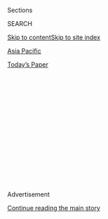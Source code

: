 <div id="app">

<div>

<div>

<div>

<div class="NYTAppHideMasthead css-1q2w90k e1suatyy0">

<div class="section css-ui9rw0 e1suatyy2">

<div class="css-eph4ug er09x8g0">

<div class="css-6n7j50">

</div>

<span class="css-1dv1kvn">Sections</span>

<div class="css-10488qs">

<span class="css-1dv1kvn">SEARCH</span>

</div>

[Skip to content](#site-content)[Skip to site index](#site-index)

</div>

<div id="masthead-section-label" class="css-1wr3we4 eaxe0e00">

[Asia
Pacific](https://www.nytimes3xbfgragh.onion/section/world/asia)

</div>

<div class="css-10698na e1huz5gh0">

</div>

</div>

<div id="masthead-bar-one" class="section hasLinks css-15hmgas e1csuq9d3">

<div class="css-uqyvli e1csuq9d0">

</div>

<div class="css-1uqjmks e1csuq9d1">

</div>

<div class="css-9e9ivx">

[](https://myaccount.nytimes3xbfgragh.onion/auth/login?response_type=cookie&client_id=vi)

</div>

<div class="css-1bvtpon e1csuq9d2">

[Today’s
Paper](https://www.nytimes3xbfgragh.onion/section/todayspaper)

</div>

</div>

</div>

</div>

<div data-aria-hidden="false">

<div id="site-content" data-role="main">

<div>

<div class="css-1aor85t" style="opacity:0.000000001;z-index:-1;visibility:hidden">

<div class="css-1hqnpie">

<div class="css-epjblv">

<span class="css-17xtcya">[Asia
Pacific](/section/world/asia)</span><span class="css-x15j1o">|</span><span class="css-fwqvlz">In
Hong Kong, Arrests and Fear Mark First Day of New Security
Law</span>

</div>

<div class="css-k008qs">

<div class="css-1iwv8en">

<span class="css-18z7m18"></span>

<div>

</div>

</div>

<span class="css-1n6z4y">https://nyti.ms/3geOHzt</span>

<div class="css-1705lsu">

<div class="css-4xjgmj">

<div class="css-4skfbu" data-role="toolbar" data-aria-label="Social Media Share buttons, Save button, and Comments Panel with current comment count" data-testid="share-tools">

  - 
  - 
  - 
  - 
    
    <div class="css-6n7j50">
    
    </div>

  - 
  - 

</div>

</div>

</div>

</div>

</div>

</div>

<div id="NYT_TOP_BANNER_REGION" class="css-13pd83m">

</div>

<div id="top-wrapper" class="css-1sy8kpn">

<div id="top-slug" class="css-l9onyx">

Advertisement

</div>

[Continue reading the main
story](#after-top)

<div class="ad top-wrapper" style="text-align:center;height:100%;display:block;min-height:250px">

<div id="top" class="place-ad" data-position="top" data-size-key="top">

</div>

</div>

<div id="after-top">

</div>

</div>

<div>

<div id="sponsor-wrapper" class="css-1hyfx7x">

<div id="sponsor-slug" class="css-19vbshk">

Supported by

</div>

[Continue reading the main
story](#after-sponsor)

<div id="sponsor" class="ad sponsor-wrapper" style="text-align:center;height:100%;display:block">

</div>

<div id="after-sponsor">

</div>

</div>

<div class="css-186x18t">

</div>

<div class="css-1vkm6nb ehdk2mb0">

# In Hong Kong, Arrests and Fear Mark First Day of New Security Law

</div>

Protesters deleted social media accounts, as formerly allowed speech
suddenly became a potential crime. The chill over the city has
booksellers, professors and nonprofits questioning their future.

![<span class="css-16f3y1r e13ogyst0">Hong Kong police invoked Beijing’s
new security law for the first time to arrest protesters on the
anniversary of the city’s handover to
China.</span><span class="css-cch8ym"><span class="css-1dv1kvn">Credit</span><span class="css-cnj6d5 e1z0qqy90" itemprop="copyrightHolder"><span class="css-1ly73wi e1tej78p0">Credit...</span><span>Lam
Yik Fei for The New York
Times</span></span></span>](https://static01.graylady3jvrrxbe.onion/images/2020/07/01/world/01hk-chill-top/01hk-chill-top-videoSixteenByNine3000.jpg)

<div class="css-18e8msd">

<div class="css-pdw9fk epjyd6m0">

<div class="css-1txwxcy ey68jwv0" data-aria-hidden="true">

[![Vivian
Wang](https://static01.graylady3jvrrxbe.onion/images/2018/06/14/multimedia/author-vivian-wang/author-vivian-wang-thumbLarge-v2.png
"Vivian Wang")](https://www.nytimes3xbfgragh.onion/by/vivian-wang)[![Alexandra
Stevenson](https://static01.graylady3jvrrxbe.onion/images/2018/02/20/multimedia/author-alexandra-stevenson/author-alexandra-stevenson-thumbLarge.jpg
"Alexandra Stevenson")](https://www.nytimes3xbfgragh.onion/by/alexandra-stevenson)

</div>

<div class="css-1baulvz">

By [<span class="css-1baulvz" itemprop="name">Vivian
Wang</span>](https://www.nytimes3xbfgragh.onion/by/vivian-wang) and
[<span class="css-1baulvz last-byline" itemprop="name">Alexandra
Stevenson</span>](https://www.nytimes3xbfgragh.onion/by/alexandra-stevenson)

</div>

</div>

  - 
    
    <div class="css-ld3wwf e16638kd2">
    
    Published July 1, 2020Updated July 13,
    2020
    
    </div>

  - 
    
    <div class="css-4xjgmj">
    
    <div class="css-pvvomx" data-role="toolbar" data-aria-label="Social Media Share buttons, Save button, and Comments Panel with current comment count" data-testid="share-tools">
    
      - 
      - 
      - 
      - 
        
        <div class="css-6n7j50">
        
        </div>
    
      - 
      - 
    
    </div>
    
    </div>

</div>

<div class="css-mdjrty">

[阅读简体中文版](https://cn.nytimes3xbfgragh.onion/china/20200702/hong-kong-security-law-china/ "Read in Simplified Chinese")[閱讀繁體中文版](https://cn.nytimes3xbfgragh.onion/china/20200702/hong-kong-security-law-china/zh-han "Read in Traditional Chinese")

</div>

</div>

<div class="section meteredContent css-1r7ky0e" name="articleBody" itemprop="articleBody">

<div class="css-1fanzo5 StoryBodyCompanionColumn">

<div class="css-53u6y8">

HONG KONG — The [Hong
Kong](https://www.nytimes3xbfgragh.onion/2020/07/20/world/asia/hong-kong-coronavirus.html)
police moved swiftly on Wednesday to enforce China’s new national
security rules with the first arrests under the law, as the city
immediately felt the chilling effect of Beijing’s offensive to quash
dissent in the semiautonomous territory.

The law was proving effective in tamping down the anti-government
demonstrations that have wracked Hong Kong for more than a year. On
Wednesday, the anniversary of Hong Kong’s return to Chinese control —
usually observed by huge pro-democracy marches — a scattered crowd of
thousands protested, only to be corralled by the police and risk arrest
for crimes that did not exist a day earlier.

Deploying pepper spray and water cannons to force
[protesters](https://www.nytimes3xbfgragh.onion/2020/07/13/world/asia/hong-kong-elections-security.html)
off the streets, the police arrested about 370 people, including 10 over
new offenses created by the [security
law](https://www.nytimes3xbfgragh.onion/2020/07/13/world/asia/hong-kong-elections-security.html)
that takes aim at political activity challenging Beijing. One of the 10
was a 15-year-old girl waving a Hong Kong independence flag, the police
said.

</div>

</div>

<div class="css-1fanzo5 StoryBodyCompanionColumn">

<div class="css-53u6y8">

Far-reaching and punitive, the law threatens the freewheeling cultural
scene and civil society that make the fabric of life in Hong Kong so
distinct from the rest of China. While officials insist that the law
will affect only a small group of offenders, many fear the government
could use the law’s expansive definitions to target a wide array of
people and organizations, prompting many to take defensive action.

</div>

</div>

<div>

</div>

<div class="css-1fanzo5 StoryBodyCompanionColumn">

<div class="css-53u6y8">

A museum that commemorates the 1989 Tiananmen Square massacre is rushing
to digitize its archives, afraid its artifacts could be seized.
Booksellers are nervously eyeing customers, worried they could be
government spies. Writers have asked a news site to delete more than 100
articles, anxious that old posts could be used against them.

“You can say this law is just targeting protesters and anti-Chinese
politicians, but it could be anyone,” said Isabella Ng, a professor at
the Education University of Hong Kong who founded a
[charity](https://www.facebookcorewwwi.onion/HKSASR/?ref=page_internal)
that helps refugees in the city.

</div>

</div>

<div class="css-79elbk" data-testid="photoviewer-wrapper">

<div class="css-z3e15g" data-testid="photoviewer-wrapper-hidden">

</div>

<div class="css-1a48zt4 ehw59r15" data-testid="photoviewer-children">

![<span class="css-16f3y1r e13ogyst0" data-aria-hidden="true">Protesters
marched in the Causeway Bay neighborhood on Wednesday, the anniversary
of Hong Kong’s return to Chinese
control.</span><span class="css-cnj6d5 e1z0qqy90" itemprop="copyrightHolder"><span class="css-1ly73wi e1tej78p0">Credit...</span><span>Lam
Yik Fei for The New York
Times</span></span>](https://static01.graylady3jvrrxbe.onion/images/2020/07/01/world/01hk-chill-2sub/merlin_174102576_2866f9aa-737c-4f4b-924e-c261b634d254-articleLarge.jpg?quality=75&auto=webp&disable=upscale)

</div>

</div>

<div class="css-1fanzo5 StoryBodyCompanionColumn">

<div class="css-53u6y8">

“Where is the line to draw?” said Professor Ng, who worries that her
charity could one day come under scrutiny. “Everything becomes very
uncertain.”

</div>

</div>

<div class="css-1fanzo5 StoryBodyCompanionColumn">

<div class="css-53u6y8">

[The law](http://www.xinhuanet.com/2020-06/30/c_1126179649.htm), which
went into effect as soon as it was released Tuesday night, confirmed
many residents’ fears that a range of actions that they had previously
engaged in had become hazardous. Though the law specifically bans
subversion, sedition, terrorism and collusion, its definitions of those
crimes could be interpreted broadly to include various forms of speech
or organizing.

Lobbying foreign governments or publishing anti-Beijing viewpoints could
be punished by life imprisonment in serious cases. So could saying
anything seen as undermining the ruling Communist Party’s authority. In
the mainland, the party has [virtually
eliminated](https://www.nytimes3xbfgragh.onion/2019/07/12/world/asia/china-journalists-crackdown.html)
independent journalism and imposed [onerous
restrictions](https://www.nytimes3xbfgragh.onion/2016/04/29/world/asia/china-foreign-ngo-law.html)
on nongovernmental organizations.

Citing the new law and other factors, the Trump administration is
[rolling back Hong Kong’s trade
privileges](https://www.nytimes3xbfgragh.onion/2020/05/29/us/politics/trump-hong-kong-china-WHO.html)
with the United States.

“Free Hong Kong was one of the world’s most stable, prosperous and
dynamic cities,” Secretary of State Mike Pompeo said at a news
conference on Wednesday. “Now it’ll be just another Communist-run city
where its people will be subject to the party elite’s whims.”

</div>

</div>

<div class="css-cfo9c3">

</div>

<div class="css-1fanzo5 StoryBodyCompanionColumn">

<div class="css-53u6y8">

Even before the law was passed, activists, journalists, bookshop owners
and professors said they had begun second-guessing any speech that could
be labeled political. The human rights group Amnesty International said
it had drawn up a contingency plan.

Many Hong Kongers have expressed interest in emigration, a task that
[Britain has promised to make
easier](https://www.nytimes3xbfgragh.onion/2020/06/03/world/europe/boris-johnson-uk-hong-kong-china.html).
The British foreign secretary, Dominic Raab, said on Wednesday that some
Hong Kong residents would be allowed to live in Britain for five years —
up from six months previously — and then apply for citizenship.

</div>

</div>

<div class="css-1fanzo5 StoryBodyCompanionColumn">

<div class="css-53u6y8">

A former British colony, Hong Kong was promised a high degree of
autonomy when it returned to Chinese control in 1997. It found success
as a bridge between the mainland and the rest of the world, [serving as
a
haven](https://www.nytimes3xbfgragh.onion/2019/06/18/world/asia/hong-kong-extradition-bill-china.html)
for Chinese dissidents and a base for academics, journalists and
researchers to chronicle, unfettered, the country’s modernization.

But reminders of Chinese control were never far away. The [abductions of
five Hong Kong
booksellers](https://www.nytimes3xbfgragh.onion/2018/04/03/magazine/the-case-of-hong-kongs-missing-booksellers.html)
in 2015 by the mainland authorities rattled others who had openly
marketed salacious Chinese political thrillers or modern historical
volumes. Though Hong Kong was long a sanctuary for books banned in the
mainland, tighter border checks have recently choked the flow of books
between Hong Kong and the mainland.

Now the security push has accelerated panic and a sense of foreboding.

“If you haven’t tasted what tyranny is, be prepared, because tyranny is
not comfortable,” said Bao Pu, the founder of New Century Press, one of
the city’s [few surviving independent
publishers](https://www.nytimes3xbfgragh.onion/2019/06/04/books/hong-kong-publishing-tiananmen.html).

</div>

</div>

<div class="css-79elbk" data-testid="photoviewer-wrapper">

<div class="css-z3e15g" data-testid="photoviewer-wrapper-hidden">

</div>

<div class="css-1a48zt4 ehw59r15" data-testid="photoviewer-children">

<div class="css-1xdhyk6 erfvjey0">

<span class="css-1ly73wi e1tej78p0">Image</span>

<div class="css-zjzyr8">

<div data-testid="lazyimage-container" style="height:257.77777777777777px">

</div>

</div>

</div>

<span class="css-16f3y1r e13ogyst0" data-aria-hidden="true">Bao Pu
founded New Century Press, a Hong Kong publisher that has resisted
censorship efforts by
Beijing. </span><span class="css-cnj6d5 e1z0qqy90" itemprop="copyrightHolder"><span class="css-1ly73wi e1tej78p0">Credit...</span><span>Lam
Yik Fei for The New York Times</span></span>

</div>

</div>

<div class="css-1fanzo5 StoryBodyCompanionColumn">

<div class="css-53u6y8">

Albert Wan, the co-owner of Bleak House Books, an independent bookstore,
said that he closely tracked all his book shipments, regardless of
whether they could be considered political, watching for any sign of
delay.

He said that he had also grown wary of unfamiliar customers, and tries
to decide if they are browsing for books or seemingly “building a
profile” of him and his employees.

“We are being paranoid,” Mr. Wan said. “I don’t know how else to put
it.”

For those who built their lives and livelihoods around Hong Kong’s
unique freedoms, the security law has forced them to balance two
seemingly irreconcilable goals: preserving their own safety, without
giving in to fear.

</div>

</div>

<div class="css-1fanzo5 StoryBodyCompanionColumn">

<div class="css-53u6y8">

The June 4 Museum, which chronicles Beijing’s [bloody military
crackdown](https://www.nytimes3xbfgragh.onion/2019/06/03/world/asia/tiananmen-massacre-anniversary-archive.html)
on student protesters in 1989, has not made plans to move its artifacts
overseas for safekeeping. The Chinese government has tried to quash any
memory of the massacre, so to hide the archives would be to admit
premature defeat, said Lee Cheuk-yan, of the Hong Kong Alliance in
Support of Patriotic Democratic Movements in China, which runs the
museum.

But reality has also forced the alliance to start an [online
fund-raiser](https://www.kickstarter.com/projects/64museum/june-4th-museum-of-memory-and-human-rights?ref=discovery&term=%E5%85%AD%E5%9B%9B)
in support of digitizing the museum’s archives, which include video
footage of the protests and letters that protesters wrote to their
families.

“We of course are racing with time,” Mr. Lee
said.

</div>

</div>

<div class="css-79elbk" data-testid="photoviewer-wrapper">

<div class="css-z3e15g" data-testid="photoviewer-wrapper-hidden">

</div>

<div class="css-1a48zt4 ehw59r15" data-testid="photoviewer-children">

<div class="css-1xdhyk6 erfvjey0">

<span class="css-1ly73wi e1tej78p0">Image</span>

<div class="css-zjzyr8">

<div data-testid="lazyimage-container" style="height:257.77777777777777px">

</div>

</div>

</div>

<span class="css-16f3y1r e13ogyst0" data-aria-hidden="true">Lee
Cheuk-yan at the June 4 Museum in May. He said hiding its archives would
amount to admitting premature
defeat.</span><span class="css-cnj6d5 e1z0qqy90" itemprop="copyrightHolder"><span class="css-1ly73wi e1tej78p0">Credit...</span><span>Lam
Yik Fei for The New York Times</span></span>

</div>

</div>

<div class="css-1fanzo5 StoryBodyCompanionColumn">

<div class="css-53u6y8">

The chill is not limited to local groups. Large international
organizations are also evaluating their future in the city. The new law
specifically said that the government would “strengthen the management”
of foreign nongovernmental organizations and news agencies.

“The rule of law is going to come under very severe stress in Hong
Kong,” said Nicholas Bequelin, the director for Amnesty’s East and
Southeast Asia operations.

Concerns about the security law’s reach have also forced many writers
and protesters to scrutinize their digital footprints for anything that
might now be deemed subversive. Activists deleted their accounts on
Twitter and on Telegram, a messaging app popular with protesters.

In recent weeks, around a dozen writers asked the editors of InMedia HK,
a site that posts articles **** supporting democracy, to take down some
or all of their archives, said Betty Lau, the site’s editor. Editors
deleted more than 100 articles, Ms. Lau said.

</div>

</div>

<div class="css-1fanzo5 StoryBodyCompanionColumn">

<div class="css-53u6y8">

Hong Kong’s reputation for press freedom has long stood in contrast with
the mainland’s censorship regime and routine harassment of journalists.
But the new security law has thrown the future of the city’s lively news
media into
question.

</div>

</div>

<div class="css-79elbk" data-testid="photoviewer-wrapper">

<div class="css-z3e15g" data-testid="photoviewer-wrapper-hidden">

</div>

<div class="css-1a48zt4 ehw59r15" data-testid="photoviewer-children">

<div class="css-1xdhyk6 erfvjey0">

<span class="css-1ly73wi e1tej78p0">Image</span>

<div class="css-zjzyr8">

<div data-testid="lazyimage-container" style="height:257.77777777777777px">

</div>

</div>

</div>

<span class="css-16f3y1r e13ogyst0" data-aria-hidden="true">One Hong
Kong police officer pointed a pepper ball gun while another made an
arrest at a protest on
Wednesday.</span><span class="css-cnj6d5 e1z0qqy90" itemprop="copyrightHolder"><span class="css-1ly73wi e1tej78p0">Credit...</span><span>Lam
Yik Fei for The New York Times</span></span>

</div>

</div>

<div class="css-1fanzo5 StoryBodyCompanionColumn">

<div class="css-53u6y8">

The Hong Kong News Executives Association, a group representing the top
editors of the city’s major news outlets, [expressed
concern](https://www.scmp.com/news/hong-kong/law-and-crime/article/3090787/hong-kong-national-security-law-citys-media-bosses)
about the far-reaching impact of the security law ahead of its release.
The Foreign Correspondents’ Club urged the government last week to
guarantee that the authorities would not seek to interfere with the work
of reporters. The government has not responded, but officials have
sought to reassure the public that the city’s civil liberties will be
protected.

During a recent end-of-semester meeting at Hong Kong University’s
Journalism and Media Studies Center, staff members wondered aloud where
the red line would be and whether certain topics would be off limits,
said the center’s director, Keith Richburg.

“I’d be lying if I said I don’t think twice about posting something on
Twitter before pushing the button,” said Mr. Richburg, a former foreign
correspondent with The Washington Post.

One of the starkest indicators that the national security law was
already having its intended effect came on Tuesday, directly after
lawmakers in Beijing unanimously approved it.

[Joshua
Wong](https://www.nytimes3xbfgragh.onion/2014/10/02/world/asia/hong-kong-china-democracy-protests-students.html),
the 23-year-old who is perhaps Hong Kong’s best-known activist,
announced on social media that he would withdraw from Demosisto, the
youth political group that he founded in 2016, citing fears for his
safety. Demosisto, which has called for greater autonomy for Hong Kong,
was for many the face of the protest movement’s future.

</div>

</div>

<div class="css-1fanzo5 StoryBodyCompanionColumn">

<div class="css-53u6y8">

Soon after, three other leading members of Demosisto also resigned. A
few hours later, the group announced it was disbanding altogether.

In a note explaining his decision, Mr. Wong wrote, “Nobody can be sure
of their tomorrow.”

The crowds of protesters were small on Wednesday, relative to the
hundreds of thousands that regularly took to the streets last year. But
swarms of riot officers quickly surrounded them.

For some protesters, it’s a fight they are willing to continue, even if
it means going up against Beijing. “We have to show the people of Hong
Kong that we cannot be afraid or deterred by the national security law,”
said Avery Ng, a leader of the League of Social Democrats, a political
party. “We are taking a certain level of risk, being that one of our
demands is the end of one-party
dictatorship.”

</div>

</div>

<div class="css-79elbk" data-testid="photoviewer-wrapper">

<div class="css-z3e15g" data-testid="photoviewer-wrapper-hidden">

</div>

<div class="css-1a48zt4 ehw59r15" data-testid="photoviewer-children">

<div class="css-1xdhyk6 erfvjey0">

<span class="css-1ly73wi e1tej78p0">Image</span>

<div class="css-zjzyr8">

<div data-testid="lazyimage-container" style="height:257.77777777777777px">

</div>

</div>

</div>

<span class="css-16f3y1r e13ogyst0" data-aria-hidden="true">“Lady
Liberty Hong Kong,” a statue modeled on a woman who was hit in the eye
at a protest, on display at an exhibition in
May.</span><span class="css-cnj6d5 e1z0qqy90" itemprop="copyrightHolder"><span class="css-1ly73wi e1tej78p0">Credit...</span><span>Lam
Yik Fei for The New York Times</span></span>

</div>

</div>

<div class="css-1fanzo5 StoryBodyCompanionColumn">

<div class="css-53u6y8">

Austin Ramzy, Elaine Yu and Tiffany May contributed reporting. Bella
Huang contributed research.

</div>

</div>

<div>

</div>

</div>

<div>

</div>

<div>

</div>

<div>

</div>

<div>

<div id="bottom-wrapper" class="css-1ede5it">

<div id="bottom-slug" class="css-l9onyx">

Advertisement

</div>

[Continue reading the main
story](#after-bottom)

<div id="bottom" class="ad bottom-wrapper" style="text-align:center;height:100%;display:block;min-height:90px">

</div>

<div id="after-bottom">

</div>

</div>

</div>

</div>

</div>

## Site Index

<div>

</div>

## Site Information Navigation

  - [© <span>2020</span> <span>The New York Times
    Company</span>](https://help.nytimes3xbfgragh.onion/hc/en-us/articles/115014792127-Copyright-notice)

<!-- end list -->

  - [NYTCo](https://www.nytco.com/)
  - [Contact
    Us](https://help.nytimes3xbfgragh.onion/hc/en-us/articles/115015385887-Contact-Us)
  - [Work with us](https://www.nytco.com/careers/)
  - [Advertise](https://nytmediakit.com/)
  - [T Brand Studio](http://www.tbrandstudio.com/)
  - [Your Ad
    Choices](https://www.nytimes3xbfgragh.onion/privacy/cookie-policy#how-do-i-manage-trackers)
  - [Privacy](https://www.nytimes3xbfgragh.onion/privacy)
  - [Terms of
    Service](https://help.nytimes3xbfgragh.onion/hc/en-us/articles/115014893428-Terms-of-service)
  - [Terms of
    Sale](https://help.nytimes3xbfgragh.onion/hc/en-us/articles/115014893968-Terms-of-sale)
  - [Site
    Map](https://spiderbites.nytimes3xbfgragh.onion)
  - [Help](https://help.nytimes3xbfgragh.onion/hc/en-us)
  - [Subscriptions](https://www.nytimes3xbfgragh.onion/subscription?campaignId=37WXW)

</div>

</div>

</div>

</div>

